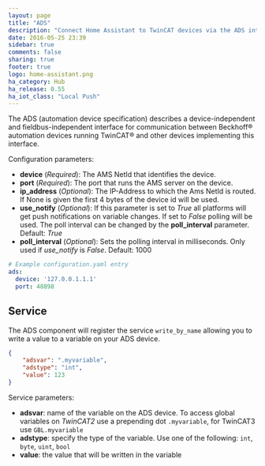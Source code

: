 ```yaml
---
layout: page
title: "ADS"
description: "Connect Home Assistant to TwinCAT devices via the ADS interface."
date: 2016-05-25 23:39
sidebar: true
comments: false
sharing: true
footer: true
logo: home-assistant.png
ha_category: Hub
ha_release: 0.55
ha_iot_class: "Local Push"
---
```


The ADS (automation device specification) describes a device-independent and
fieldbus-independent interface for communication between Beckhoff® automation
devices running TwinCAT® and other devices implementing this interface.

Configuration parameters:

- **device** (*Required*): The AMS NetId that identifies the device.
- **port** (*Required*): The port that runs the AMS server on the device.
- **ip_address** (*Optional*): The IP-Address to which the Ams NetId is routed.
If None is given the first 4 bytes of the device id will be used.
- **use_notify** (*Optional*): If this parameter is set to *True* all platforms
will get push notifications on variable changes. If set to *False* polling will
be used. The poll interval can be changed by the **poll_interval** parameter.
Default: *True*
- **poll_interval** (*Optional*): Sets the polling interval in milliseconds.
Only used if *use_notify* is *False*. Default: 1000


```yaml
# Example configuration.yaml entry
ads:
  device: '127.0.0.1.1.1'
  port: 48898
```

## Service

The ADS component will register the service `write_by_name` allowing you to
write a value to a variable on your ADS device.

```json
{
    "adsvar": ".myvariable",
    "adstype": "int",
    "value": 123
}
```

Service parameters:

- **adsvar**: name of the variable on the ADS device. To access global variables
on *TwinCAT2* use a prepending dot `.myvariable`, for TwinCAT3 use
`GBL.myvariable`
- **adstype**: specify the type of the variable. Use one of the following:
`int`, `byte`, `uint`, `bool`
- **value**: the value that will be written in the variable

